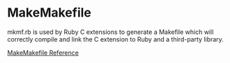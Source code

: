 # MakeMakefile

mkmf.rb is used by Ruby C extensions to generate a Makefile which will
correctly compile and link the C extension to Ruby and a third-party library.

[MakeMakefile Reference](https://ruby-doc.org/stdlib-2.5.0/libdoc/mkmf/rdoc/MakeMakefile.html)